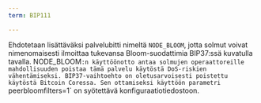 ```yaml
---
term: BIP111

---
```

Ehdotetaan lisättäväksi palvelubitti nimeltä `NODE_BLOOM`, jotta solmut voivat nimenomaisesti ilmoittaa tukevansa Bloom-suodattimia BIP37:ssä kuvatulla tavalla. NODE_BLOOM`:n käyttöönotto antaa solmujen operaattoreille mahdollisuuden poistaa tämä palvelu käytöstä DoS-riskien vähentämiseksi. BIP37-vaihtoehto on oletusarvoisesti poistettu käytöstä Bitcoin Coressa. Sen ottamiseksi käyttöön parametri `peerbloomfilters=1` on syötettävä konfiguraatiotiedostoon.
